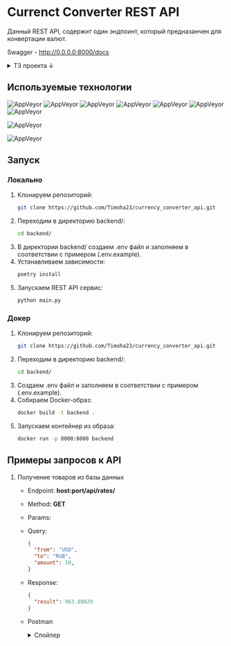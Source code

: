 # Currenct Converter REST API

Данный REST API, содержит один эндпоинт, который предназанчен для конвертации валют.

Swagger - http://0.0.0.0:8000/docs
<details>
<summary>ТЗ проекта ↓</summary>
Задание:
Написать сервис "Конвертер валют" который работает по REST-API.
Пример запроса:
GET /api/rates?from=USD&to=RUB&value=1
Ответ:
{

"result": 62.16

}
Любой фреймворк в пределах python.
Данные о текущих курсах валют необходимо получать с внешнего сервиса.
Контейнерезация, документация, и прочее — приветствуется.
</details>

## Используемые технологии
<a name="технологии"></a>

![AppVeyor](https://img.shields.io/badge/Python-3.10.6-green)
![AppVeyor](https://img.shields.io/badge/fastapi-0.103.1-9cf)
![AppVeyor](https://img.shields.io/badge/httpx-0.25.0-9cf)
![AppVeyor](https://img.shields.io/badge/pydantic-2.3.0-9cf)
![AppVeyor](https://img.shields.io/badge/pytest_asyncio-0.21.1-9cf)
![AppVeyor](https://img.shields.io/badge/python_dotenv-1.0.0-9cf)
![AppVeyor](https://img.shields.io/badge/uvicorn-0.23.2-9cf)

![AppVeyor](https://img.shields.io/badge/Docker-24.0.5-green)

![AppVeyor](https://img.shields.io/badge/Poetry-1.5.1-green)

## Запуск

### Локально
1. Клонируем репозиторий:
   ```bash
   git clone https://github.com/Timoha23/currency_converter_api.git
   ```
2. Переходим в директорию backend/:
    ```bash
    cd backend/
    ```
3. В директории backend/ создаем .env файл и заполняем в соответствии с примером (.env.example).
4. Устанавливаем зависимости:
    ```bash
    poetry install
    ```
5. Запускаем REST API сервис:
   ```bash
   python main.py
   ```

###  Докер
1. Клонируем репозиторий:
   ```bash
   git clone https://github.com/Timoha23/currency_converter_api.git
   ```
2. Переходим в директорию backend/:
    ```bash
    cd backend/
    ```
2. Создаем .env файл и заполняем в соответствии с примером (.env.example).
3. Собираем Docker-образ:
   ```bash
   docker build -t backend .
   ```
4. Запускаем контейнер из образа:
   ```bash
   docker run -p 8000:8000 backend
   ```

## Примеры запросов к API

1. Получение товаров из базы данных
   * Endpoint: **host:port/api/rates/**
   * Method: **GET**
   * Params:
    * Query:
      ```json
      {
        "from": "USD",
        "to": "RUB",
        "amount": 10,
      }
      ```
   * Response:
      ```json
      {
        "result": 963.89029
      }
      ``` 
   * Postman
      <details>
     <summary>Спойлер</summary>
      
     [![Пример запроса][1]][1]
      
     [1]: https://imageup.ru/img133/4525637/1.png
     </details>
